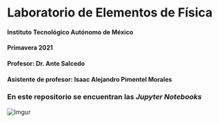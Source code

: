 # Laboratorio de Elementos de Física
#### Instituto Tecnológico Autónomo de México
#### Primavera 2021
#### Profesor: Dr. Ante Salcedo
#### Asistente de profesor: Isaac Alejandro Pimentel Morales

### En este repositorio se encuentran las *Jupyter Notebooks* 
![Imgur](https://i.imgur.com/fuTDp8j.jpg)
